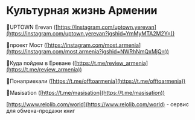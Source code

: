 # Культурная жизнь Армении

📂UPTOWN Erevan ([https://instagram.com/uptown.yerevan](https://instagram.com/uptown.yerevan?igshid=YmMyMTA2M2Y=)) 

📂проект Мост ([https://instagram.com/most.armenia](https://instagram.com/most.armenia?igshid=NWRhNmQxMjQ=)) 

📂Куда пойдем в Ереване ([https://t.me/review_armenia](https://t.me/review_armenia)) 

📂Понаприехали ([https://t.me/offtoarmenia](https://t.me/offtoarmenia)) 

📂Masisation ([https://t.me/masisation](https://t.me/masisation))

[https://www.relolib.com/world](https://www.relolib.com/world) - сервис для обмена-продажи книг